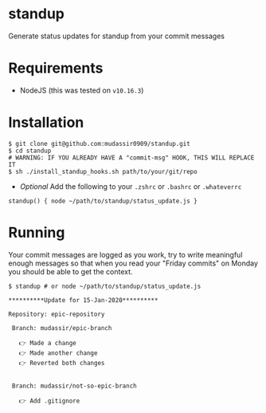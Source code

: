 # standup
Generate status updates for standup from your commit messages

# Requirements
* NodeJS (this was tested on `v10.16.3`)

# Installation
```
$ git clone git@github.com:mudassir0909/standup.git
$ cd standup
# WARNING: IF YOU ALREADY HAVE A "commit-msg" HOOK, THIS WILL REPLACE IT
$ sh ./install_standup_hooks.sh path/to/your/git/repo
```

* _Optional_ Add the following to your `.zshrc` or `.bashrc` or `.whateverrc`

```
standup() { node ~/path/to/standup/status_update.js }
```

# Running

Your commit messages are logged as you work, try to write meaningful enough messages so that when you read your "Friday commits" on Monday you should be able to get the context.

 ```
$ standup # or node ~/path/to/standup/status_update.js

**********Update for 15-Jan-2020**********

Repository: epic-repository

  Branch: mudassir/epic-branch

    👉 Made a change
    👉 Made another change
    👉 Reverted both changes


  Branch: mudassir/not-so-epic-branch

    👉 Add .gitignore
 ```
